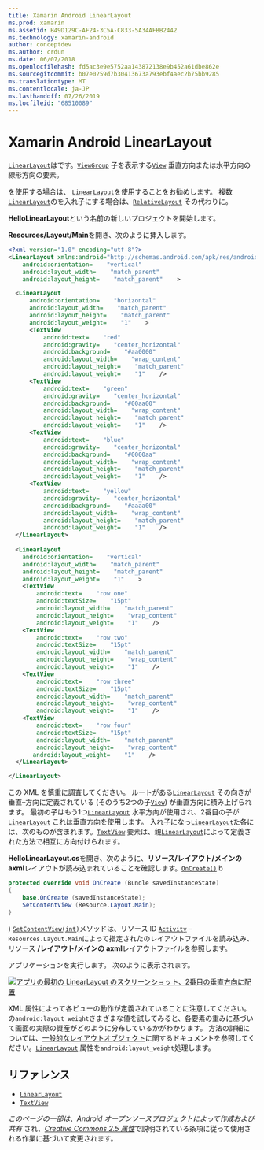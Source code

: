 ```yaml
---
title: Xamarin Android LinearLayout
ms.prod: xamarin
ms.assetid: B49D129C-AF24-3C5A-C833-5A34AFBB2442
ms.technology: xamarin-android
author: conceptdev
ms.author: crdun
ms.date: 06/07/2018
ms.openlocfilehash: fd5ac3e9e5752aa143872138e9b452a61dbe862e
ms.sourcegitcommit: b07e0259d7b30413673a793ebf4aec2b75bb9285
ms.translationtype: MT
ms.contentlocale: ja-JP
ms.lasthandoff: 07/26/2019
ms.locfileid: "68510089"
---
```

# <a name="xamarinandroid-linearlayout"></a>Xamarin Android LinearLayout

[`LinearLayout`](xref:Android.Widget.LinearLayout)はです。[`ViewGroup`](xref:Android.Views.ViewGroup)
子を表示する[`View`](xref:Android.Views.View)
垂直方向または水平方向の線形方向の要素。

を使用する場合は、 [`LinearLayout`](xref:Android.Widget.LinearLayout)を使用することをお勧めします。
複数[`LinearLayout`](xref:Android.Widget.LinearLayout)のを入れ子にする場合は、[`RelativeLayout`](xref:Android.Widget.RelativeLayout)
その代わりに。

**HelloLinearLayout**という名前の新しいプロジェクトを開始します。

**Resources/Layout/Main**を開き、次のように挿入します。

```xml
<?xml version="1.0" encoding="utf-8"?>
<LinearLayout xmlns:android="http://schemas.android.com/apk/res/android"
    android:orientation=    "vertical"
    android:layout_width=    "match_parent"
    android:layout_height=    "match_parent"    >

  <LinearLayout
      android:orientation=    "horizontal"
      android:layout_width=    "match_parent"
      android:layout_height=    "match_parent"
      android:layout_weight=    "1"    >
      <TextView
          android:text=    "red"
          android:gravity=    "center_horizontal"
          android:background=    "#aa0000"
          android:layout_width=    "wrap_content"
          android:layout_height=    "match_parent"
          android:layout_weight=    "1"    />
      <TextView
          android:text=    "green"
          android:gravity=    "center_horizontal"
          android:background=    "#00aa00"
          android:layout_width=    "wrap_content"
          android:layout_height=    "match_parent"
          android:layout_weight=    "1"    />
      <TextView
          android:text=    "blue"
          android:gravity=    "center_horizontal"
          android:background=    "#0000aa"
          android:layout_width=    "wrap_content"
          android:layout_height=    "match_parent"
          android:layout_weight=    "1"    />
      <TextView
          android:text=    "yellow"
          android:gravity=    "center_horizontal"
          android:background=    "#aaaa00"
          android:layout_width=    "wrap_content"
          android:layout_height=    "match_parent"
          android:layout_weight=    "1"    />
  </LinearLayout>
        
  <LinearLayout
    android:orientation=    "vertical"
    android:layout_width=    "match_parent"
    android:layout_height=    "match_parent"
    android:layout_weight=    "1"    >
    <TextView
        android:text=    "row one"
        android:textSize=    "15pt"
        android:layout_width=    "match_parent"
        android:layout_height=    "wrap_content"
        android:layout_weight=    "1"    />
    <TextView
        android:text=    "row two"
        android:textSize=    "15pt"
        android:layout_width=    "match_parent"
        android:layout_height=    "wrap_content"
        android:layout_weight=    "1"    />
    <TextView
        android:text=    "row three"
        android:textSize=    "15pt"
        android:layout_width=    "match_parent"
        android:layout_height=    "wrap_content"
        android:layout_weight=    "1"    />
    <TextView
        android:text=    "row four"
        android:textSize=    "15pt"
        android:layout_width=    "match_parent"
        android:layout_height=    "wrap_content"
       android:layout_weight=    "1"    />
  </LinearLayout>

</LinearLayout>
```

この XML を慎重に調査してください。 ルートがある[`LinearLayout`](xref:Android.Widget.LinearLayout)
その向きが垂直&ndash;方向に定義されている (そのうち2つの子[`View`](xref:Android.Views.View)) が垂直方向に積み上げられます。 最初の子はもう1つ[`LinearLayout`](xref:Android.Widget.LinearLayout)
水平方向が使用され、2番目の子が[`LinearLayout`](xref:Android.Widget.LinearLayout)
これは垂直方向を使用します。 入れ子になっ[`LinearLayout`](xref:Android.Widget.LinearLayout)た各には、次のものが含まれます。[`TextView`](xref:Android.Widget.TextView)
要素は、親[`LinearLayout`](xref:Android.Widget.LinearLayout)によって定義された方法で相互に方向付けられます。

**HelloLinearLayout.cs**を開き、次のように、**リソース/レイアウト/メインの axml**レイアウトが読み込まれていることを確認します。[`OnCreate()`](xref:Android.App.Activity.OnCreate*)
b

```csharp
protected override void OnCreate (Bundle savedInstanceState)
{
    base.OnCreate (savedInstanceState);
    SetContentView (Resource.Layout.Main);
}
```

) [`SetContentView(int)`](xref:Android.App.Activity.SetContentView*)メソッドは、リソース ID [`Activity`](xref:Android.App.Activity) &ndash; `Resources.Layout.Main`によって指定されたのレイアウトファイルを読み込み、リソース **/レイアウト/メインの axml**レイアウトファイルを参照します。

アプリケーションを実行します。 次のように表示されます。

[![アプリの最初の LinearLayout のスクリーンショット、2番目の垂直方向に配置](linear-layout-images/helloviews1.png)](linear-layout-images/helloviews1.png#lightbox)

XML 属性によって各ビューの動作が定義されていることに注意してください。 の`android:layout_weight`さまざまな値を試してみると、各要素の重みに基づいて画面の実際の資産がどのように分布しているかがわかります。 方法の詳細については、[一般的なレイアウトオブジェクト](https://developer.android.com/guide/topics/ui/declaring-layout.html)に関するドキュメントを参照してください。[`LinearLayout`](xref:Android.Widget.LinearLayout)
属性を`android:layout_weight`処理します。


## <a name="references"></a>リファレンス

-   [`LinearLayout`](xref:Android.Widget.LinearLayout) 
-   [`TextView`](xref:Android.Widget.TextView) 

*このページの一部は、Android オープンソースプロジェクトによって作成および共有*
され、[*Creative Commons 2.5 属性*](http://creativecommons.org/licenses/by/2.5/)で説明されている条項に従って使用される作業に基づいて変更されます。

